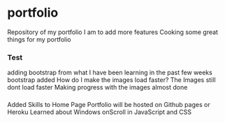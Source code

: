 # portfolio
Repository of my portfolio
I am to add more features
Cooking some great things for my portfolio
### Test
adding bootstrap from what I have been learning in the past few weeks
bootstrap added
How do I make the images load faster?
The Images still dont load faster
Making progress with the images
almost done
###
Added Skills to Home Page
Portfolio will be hosted on Github pages or Heroku
Learned about Windows onScroll in JavaScript and CSS
